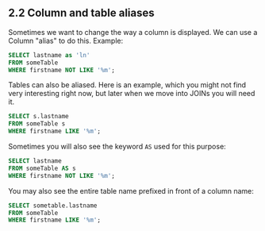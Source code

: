 ## 2.2 Column and table aliases
Sometimes we want to change the way a column is displayed. We can use a Column "alias" to do this. Example:
```sql
SELECT lastname as 'ln'
FROM someTable
WHERE firstname NOT LIKE '%m';
```
Tables can also be aliased. Here is an example, which you might not find very interesting right now, but later when we move into JOINs you will need it.
```sql
SELECT s.lastname
FROM someTable s
WHERE firstname LIKE '%m';
```
Sometimes you will also see the keyword ```AS``` used for this purpose:
```sql
SELECT lastname
FROM someTable AS s
WHERE firstname NOT LIKE '%m';
```
You may also see the entire table name prefixed in front of a column name:
```sql
SELECT sometable.lastname
FROM someTable
WHERE firstname LIKE '%m';
```
